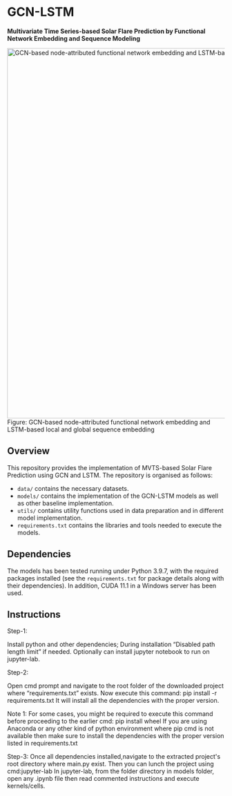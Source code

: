 # GCN-LSTM
**Multivariate Time Series-based Solar Flare Prediction by Functional Network Embedding and Sequence Modeling**

<img width="858" alt="GCN-based node-attributed functional network embedding and LSTM-based local and global sequence embedding" src="https://user-images.githubusercontent.com/11091318/155829709-ad12652c-3bc8-46ff-acdb-71aa3b0ef349.png">
Figure: GCN-based node-attributed functional network embedding and LSTM-based local and global sequence embedding



## Overview
This repository provides the implementation of MVTS-based Solar Flare Prediction using GCN and LSTM. The repository is organised as follows:
- `data/` contains the necessary datasets.
- `models/` contains the implementation of the GCN-LSTM models as well as other baseline implementation.
- `utils/` contains utility functions used in data preparation and in different model implementation.  
- `requirements.txt` contains the libraries and tools needed to execute the models. 


## Dependencies

The models has been tested running under Python 3.9.7, with the required packages installed (see the `requirements.txt` for package details along with their dependencies).
In addition, CUDA 11.1 in a Windows server has been used. 

## Instructions
Step-1:

Install python and other dependencies; 
During installation “Disabled path length limit” if needed.
Optionally can install jupyter notebook to run on jupyter-lab.

Step-2:

Open cmd prompt and navigate to the root folder of the downloaded project where “requirements.txt” exists.
Now execute this command:
pip install -r requirements.txt
It will install all the dependencies with the proper version.

Note 1:
For some cases, you might be required to execute this command before proceeding to the earlier cmd:
pip install wheel
If you are using Anaconda or any other kind of python environment where pip cmd is not available then make sure to install the dependencies with the proper version listed in requirements.txt

Step-3:
Once all dependencies installed,navigate to the extracted project's root directory where main.py exist.
Then you can lunch the project using cmd:jupyter-lab
In jupyter-lab, from the folder directory in models folder, open any .ipynb file then read commented instructions and execute kernels/cells.

